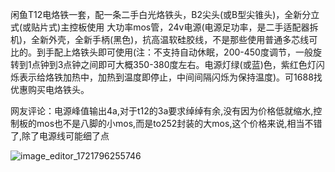  闲鱼T12电烙铁一套，配一条二手白光烙铁头，B2尖头(或B型尖锥头)，全新分立式(或贴片式)主控板使用 大功率mos管，24v电源(电源足功率，是二手适配器拆机)，全新外壳，全新手柄(黑色)，抗高温软硅胶线，不是那些使用普通多芯线可比的。到手配上烙铁头即可使用(注：不支持自动休眠，200-450度调节，一般旋转到1点钟到3点钟之间即可大概350-380度左右。电源灯绿(或蓝)色，紫红色灯闪烁表示给烙铁加热中，加热到温度即停止，中间间隔闪烁为保持温度)。可1688找优惠购买电烙铁头。

网友评论：电源峰值输出4a,对于t12的3a要求绰绰有余,没有因为价格低就缩水,控制板的mos也不是八脚的小mos,而是to252封装的大mos,这个价格来说,相当不错了,除了电源线可能细了点

![image_editor_1721796255746](https://github.com/user-attachments/assets/85ed835a-ab69-4ab4-85ee-800309a94d22)

